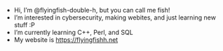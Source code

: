 - Hi, I’m @flyingfish-double-h, but you can call me fish!
- I’m interested in cybersecurity, making webites, and just learning new stuff :P
- I’m currently learning C++, Perl, and SQL
- My website is https://flyingfishh.net
